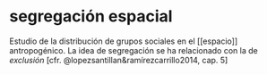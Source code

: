 # segregación espacial
Estudio de la distribución de grupos sociales en el [[espacio]] antropogénico. La idea de segregación se ha relacionado con la de *exclusión* [cfr. @lopezsantillan&ramírezcarrillo2014, cap. 5]
